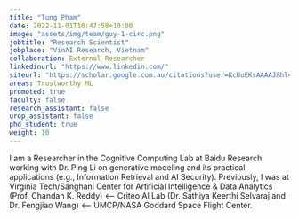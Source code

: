 ```yaml
---
title: "Tung Pham"
date: 2022-11-01T10:47:58+10:00
image: "assets/img/team/guy-1-circ.png"
jobtitle: "Research Scientist"
jobplace: "VinAI Research, Vietnam"
collaboration: External Researcher
linkedinurl: "https://www.linkedin.com/"
siteurl: "https://scholar.google.com.au/citations?user=KcUuEKsAAAAJ&hl=en"
areas: Trustworthy ML
promoted: true
faculty: false
research_assistant: false
urop_assistant: false
phd_student: true
weight: 10
---
```


I am a Researcher in the Cognitive Computing Lab at Baidu Research working with Dr. Ping Li on generative modeling and its practical applications (e.g., Information Retrieval and AI Security). Previously, I was at Virginia Tech/Sanghani Center for Artificial Intelligence & Data Analytics (Prof. Chandan K. Reddy) ⟵ Criteo AI Lab (Dr. Sathiya Keerthi Selvaraj and Dr. Fengjiao Wang) ⟵ UMCP/NASA Goddard Space Flight Center. 
